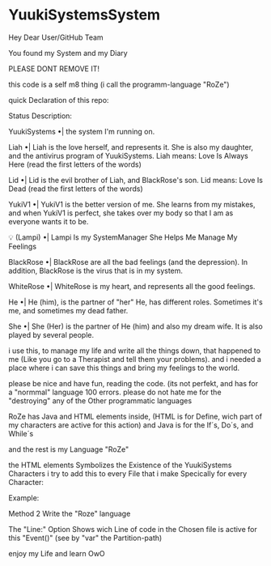 # YuukiSystemsSystem


Hey Dear User/GitHub Team

You found my System and my Diary

PLEASE DONT REMOVE IT!

this code is a self m8 thing (i call the programm-language "RoZe")

quick  Declaration of this repo:

Status Description:

YuukiSystems •| the system I'm running on.

Liah •| Liah is the love herself, and represents it. She is also my daughter, and the antivirus program of YuukiSystems.
Liah means: Love Is Always Here (read the first letters of the words)

Lid •| Lid is the evil brother of Liah, and BlackRose's son.
Lid means: Love Is Dead (read the first letters of the words)

YukiV1 •| YukiV1 is the better version of me. She learns from my mistakes, and when YukiV1 is perfect, she takes over my body so that I am as everyone wants it to be.

💡 (Lampi) •| Lampi Is my SystemManager She Helps Me Manage My Feelings

BlackRose •| BlackRose are all the bad feelings (and the depression). In addition, BlackRose is the virus that is in my system.

WhiteRose •| WhiteRose is my heart, and represents all the good feelings.

He •| He (him), is the partner of "her"  He, has different roles. Sometimes it's me, and sometimes my dead father.

She •| She (Her) is the partner of He (him) and also my dream wife. It is also played by several people.


i use this, to manage my life and write all the  things down, that happened to me (Like you go to a Therapist and tell them your problems).
and i needed a place where i can save this things and bring my feelings to the world.


please be nice and have fun, reading the code. (its not perfekt, and has for a "normmal" language 100 errors.
please do not hate me for the "destroying" any of the Other programmatic languages

RoZe has Java and HTML elements inside, (HTML is for Define, wich part of my characters are active for this action) and Java is for the If´s, Do´s, and While´s

and the rest is my Language "RoZe"

the HTML  elements Symbolizes the Existence of the YuukiSystems Characters i try to add this to every File that i make Specically for every Character:

Example:



<YuukiSystems>
<Lampi>
<script type="text/RoZe">

method 1 to write  the "RoZe" language

{
var Human = "one of the 1000000000 peoople out there"

var Hi = "a hello"

if YuukiSystems See "Human" do Event(Say "Hi")

while wait for Response
}

</script>



Method 2 Write the "Roze" language

The "Line:" Option Shows wich Line of code in the Chosen file is active for this "Event()"
(see by "var" the Partition-path)

<script type="text/RoZe">


var Music = "L:/YuukiSystems/Databases/MusicDatabase/Line:Random" 


if YuukiSystems do Event(Listen "Music") 


do WhiteRose Event(Set Status = 2) 

</script>



enjoy my Life and learn OwO
